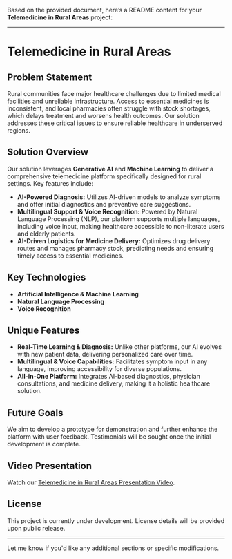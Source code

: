 Based on the provided document, here’s a README content for your **Telemedicine in Rural Areas** project:

---

# Telemedicine in Rural Areas
## Problem Statement
Rural communities face major healthcare challenges due to limited medical facilities and unreliable infrastructure. Access to essential medicines is inconsistent, and local pharmacies often struggle with stock shortages, which delays treatment and worsens health outcomes. Our solution addresses these critical issues to ensure reliable healthcare in underserved regions.

## Solution Overview
Our solution leverages **Generative AI** and **Machine Learning** to deliver a comprehensive telemedicine platform specifically designed for rural settings. Key features include:

- **AI-Powered Diagnosis:** Utilizes AI-driven models to analyze symptoms and offer initial diagnostics and preventive care suggestions.
- **Multilingual Support & Voice Recognition:** Powered by Natural Language Processing (NLP), our platform supports multiple languages, including voice input, making healthcare accessible to non-literate users and elderly patients.
- **AI-Driven Logistics for Medicine Delivery:** Optimizes drug delivery routes and manages pharmacy stock, predicting needs and ensuring timely access to essential medicines.

## Key Technologies
- **Artificial Intelligence & Machine Learning**
- **Natural Language Processing**
- **Voice Recognition**

## Unique Features
- **Real-Time Learning & Diagnosis:** Unlike other platforms, our AI evolves with new patient data, delivering personalized care over time.
- **Multilingual & Voice Capabilities:** Facilitates symptom input in any language, improving accessibility for diverse populations.
- **All-in-One Platform:** Integrates AI-based diagnostics, physician consultations, and medicine delivery, making it a holistic healthcare solution.

## Future Goals
We aim to develop a prototype for demonstration and further enhance the platform with user feedback. Testimonials will be sought once the initial development is complete.

## Video Presentation
Watch our [Telemedicine in Rural Areas Presentation Video](https://drive.google.com/file/d/1CP4nDSA5j9k_-1jDbcPuH8AO8E0ZtEVD/view?usp=drive_link).

## License
This project is currently under development. License details will be provided upon public release.

--- 

Let me know if you'd like any additional sections or specific modifications.
